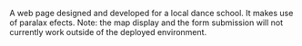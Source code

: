 A web page designed and developed for a local dance school.
It makes use of paralax efects.
Note: the map display and the form submission will not currently work outside of the deployed environment.